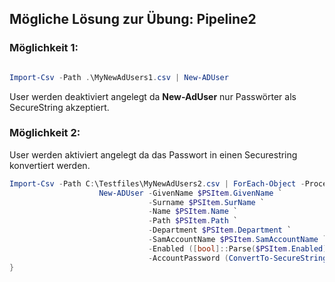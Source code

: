 ## Mögliche Lösung zur Übung: Pipeline2

### Möglichkeit 1:

```powershell

Import-Csv -Path .\MyNewAdUsers1.csv | New-ADUser
``` 
User werden deaktiviert angelegt da **New-AdUser** nur Passwörter als SecureString akzeptiert.

### Möglichkeit 2:
User werden aktiviert angelegt da das Passwort in einen Securestring konvertiert werden.
```powershell
Import-Csv -Path C:\Testfiles\MyNewAdUsers2.csv | ForEach-Object -Process {
                    New-ADUser -GivenName $PSItem.GivenName `
                               -Surname $PSItem.SurName `
                               -Name $PSItem.Name `
                               -Path $PSItem.Path `
                               -Department $PSItem.Department `
                               -SamAccountName $PSItem.SamAccountName `
                               -Enabled ([bool]::Parse($PSItem.Enabled)) `
                               -AccountPassword (ConvertTo-SecureString -String $PSItem.Password -AsPlainText -Force)
}
``` 


